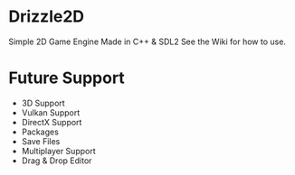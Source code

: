 # Drizzle2D
Simple 2D Game Engine Made in C++ &amp; SDL2
See the Wiki for how to use.

# Future Support
* 3D Support
* Vulkan Support
* DirectX Support
* Packages
* Save Files
* Multiplayer Support
* Drag & Drop Editor
